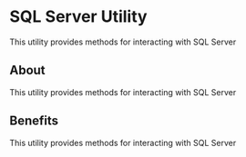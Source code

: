 # SQL Server Utility
This utility provides methods for interacting with SQL Server

## About
This utility provides methods for interacting with SQL Server

## Benefits
This utility provides methods for interacting with SQL Server
